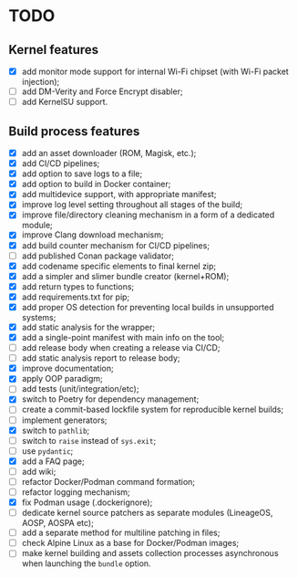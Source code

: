 # TODO

## Kernel features

- [x] add monitor mode support for internal Wi-Fi chipset (with Wi-Fi packet injection);
- [ ] add DM-Verity and Force Encrypt disabler;
- [ ] add KernelSU support.

## Build process features

- [x] add an asset downloader (ROM, Magisk, etc.);
- [x] add CI/CD pipelines;
- [x] add option to save logs to a file;
- [x] add option to build in Docker container;
- [x] add multidevice support, with appropriate manifest;
- [x] improve log level setting throughout all stages of the build;
- [x] improve file/directory cleaning mechanism in a form of a dedicated module;
- [x] improve Clang download mechanism;
- [x] add build counter mechanism for CI/CD pipelines;
- [ ] add published Conan package validator;
- [x] add codename specific elements to final kernel zip;
- [x] add a simpler and slimer bundle creator (kernel+ROM);
- [x] add return types to functions;
- [x] add requirements.txt for pip;
- [x] add proper OS detection for preventing local builds in unsupported systems;
- [x] add static analysis for the wrapper;
- [x] add a single-point manifest with main info on the tool;
- [ ] add release body when creating a release via CI/CD;
- [ ] add static analysis report to release body;
- [x] improve documentation;
- [x] apply OOP paradigm;
- [ ] add tests (unit/integration/etc);
- [x] switch to Poetry for dependency management;
- [ ] create a commit-based lockfile system for reproducible kernel builds;
- [ ] implement generators;
- [x] switch to `pathlib`;
- [ ] switch to `raise` instead of `sys.exit`;
- [ ] use `pydantic`;
- [x] add a FAQ page;
- [ ] add wiki;
- [ ] refactor Docker/Podman command formation;
- [ ] refactor logging mechanism;
- [x] fix Podman usage (.dockerignore);
- [ ] dedicate kernel source patchers as separate modules (LineageOS, AOSP, AOSPA etc);
- [ ] add a separate method for multiline patching in files;
- [ ] check Alpine Linux as a base for Docker/Podman images;
- [ ] make kernel building and assets collection processes asynchronous when launching the `bundle` option.
